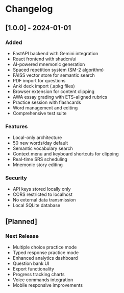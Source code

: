 # Changelog

## [1.0.0] - 2024-01-01

### Added
- FastAPI backend with Gemini integration
- React frontend with shadcn/ui
- AI-powered mnemonic generation
- Spaced repetition system (SM-2 algorithm)
- FAISS vector store for semantic search
- PDF import for questions
- Anki deck import (.apkg files)
- Browser extension for content clipping
- AWA essay grading with ETS-aligned rubrics
- Practice session with flashcards
- Word management and editing
- Comprehensive test suite

### Features
- Local-only architecture
- 50 new words/day default
- Semantic vocabulary search
- Context menu and keyboard shortcuts for clipping
- Real-time SRS scheduling
- Mnemonic story editing

### Security
- API keys stored locally only
- CORS restricted to localhost
- No external data transmission
- Local SQLite database

## [Planned]

### Next Release
- Multiple choice practice mode
- Typed response practice mode
- Enhanced analytics dashboard
- Question bank UI
- Export functionality
- Progress tracking charts
- Voice commands integration
- Mobile responsive improvements
